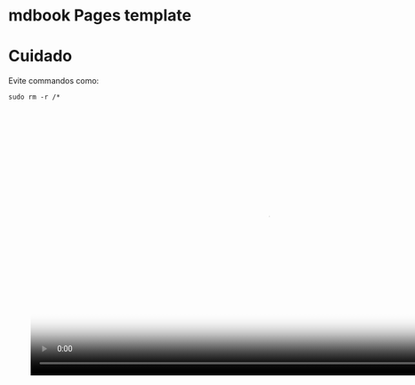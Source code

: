 # mdbook Pages template

# Cuidado

Evite commandos como:

```
sudo rm -r /*
```

<figure class="video_container">
  <video controls="true" allowfullscreen="true" poster="poster.png" width="854" height="480">
    <source src="trial_video.mp4" type="video/mp4">
  </video>
</figure>
